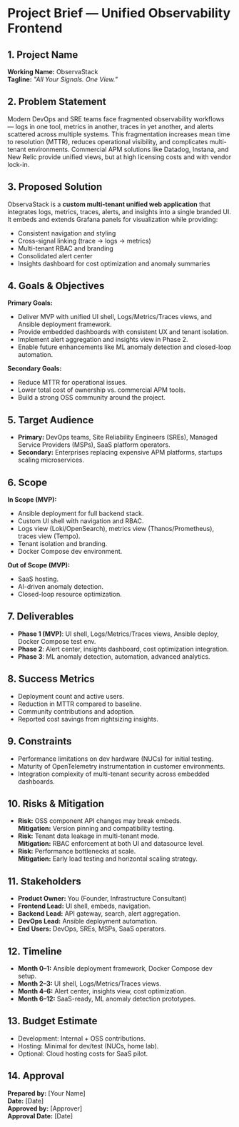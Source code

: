 # Project Brief — Unified Observability Frontend

## 1. Project Name
**Working Name:** ObservaStack  
**Tagline:** *"All Your Signals. One View."*

## 2. Problem Statement
Modern DevOps and SRE teams face fragmented observability workflows — logs in one tool, metrics in another, traces in yet another, and alerts scattered across multiple systems. This fragmentation increases mean time to resolution (MTTR), reduces operational visibility, and complicates multi-tenant environments. Commercial APM solutions like Datadog, Instana, and New Relic provide unified views, but at high licensing costs and with vendor lock-in.

## 3. Proposed Solution
ObservaStack is a **custom multi-tenant unified web application** that integrates logs, metrics, traces, alerts, and insights into a single branded UI. It embeds and extends Grafana panels for visualization while providing:
- Consistent navigation and styling
- Cross-signal linking (trace → logs → metrics)
- Multi-tenant RBAC and branding
- Consolidated alert center
- Insights dashboard for cost optimization and anomaly summaries

## 4. Goals & Objectives
**Primary Goals:**
- Deliver MVP with unified UI shell, Logs/Metrics/Traces views, and Ansible deployment framework.
- Provide embedded dashboards with consistent UX and tenant isolation.
- Implement alert aggregation and insights view in Phase 2.
- Enable future enhancements like ML anomaly detection and closed-loop automation.

**Secondary Goals:**
- Reduce MTTR for operational issues.
- Lower total cost of ownership vs. commercial APM tools.
- Build a strong OSS community around the project.

## 5. Target Audience
- **Primary:** DevOps teams, Site Reliability Engineers (SREs), Managed Service Providers (MSPs), SaaS platform operators.
- **Secondary:** Enterprises replacing expensive APM platforms, startups scaling microservices.

## 6. Scope
**In Scope (MVP):**
- Ansible deployment for full backend stack.
- Custom UI shell with navigation and RBAC.
- Logs view (Loki/OpenSearch), metrics view (Thanos/Prometheus), traces view (Tempo).
- Tenant isolation and branding.
- Docker Compose dev environment.

**Out of Scope (MVP):**
- SaaS hosting.
- AI-driven anomaly detection.
- Closed-loop resource optimization.

## 7. Deliverables
- **Phase 1 (MVP)**: UI shell, Logs/Metrics/Traces views, Ansible deploy, Docker Compose test env.
- **Phase 2**: Alert center, insights dashboard, cost optimization integration.
- **Phase 3**: ML anomaly detection, automation, advanced analytics.

## 8. Success Metrics
- Deployment count and active users.
- Reduction in MTTR compared to baseline.
- Community contributions and adoption.
- Reported cost savings from rightsizing insights.

## 9. Constraints
- Performance limitations on dev hardware (NUCs) for initial testing.
- Maturity of OpenTelemetry instrumentation in customer environments.
- Integration complexity of multi-tenant security across embedded dashboards.

## 10. Risks & Mitigation
- **Risk:** OSS component API changes may break embeds.  
  **Mitigation:** Version pinning and compatibility testing.
- **Risk:** Tenant data leakage in multi-tenant mode.  
  **Mitigation:** RBAC enforcement at both UI and datasource level.
- **Risk:** Performance bottlenecks at scale.  
  **Mitigation:** Early load testing and horizontal scaling strategy.

## 11. Stakeholders
- **Product Owner:** You (Founder, Infrastructure Consultant)
- **Frontend Lead:** UI shell, embeds, navigation.
- **Backend Lead:** API gateway, search, alert aggregation.
- **DevOps Lead:** Ansible deployment automation.
- **End Users:** DevOps, SREs, MSPs, SaaS operators.

## 12. Timeline
- **Month 0–1:** Ansible deployment framework, Docker Compose dev setup.
- **Month 2–3:** UI shell, Logs/Metrics/Traces views.
- **Month 4–6:** Alert center, insights view, cost optimization.
- **Month 6–12:** SaaS-ready, ML anomaly detection prototypes.

## 13. Budget Estimate
- Development: Internal + OSS contributions.
- Hosting: Minimal for dev/test (NUCs, home lab).
- Optional: Cloud hosting costs for SaaS pilot.

## 14. Approval
**Prepared by:** [Your Name]  
**Date:** [Date]  
**Approved by:** [Approver]  
**Approval Date:** [Date]
